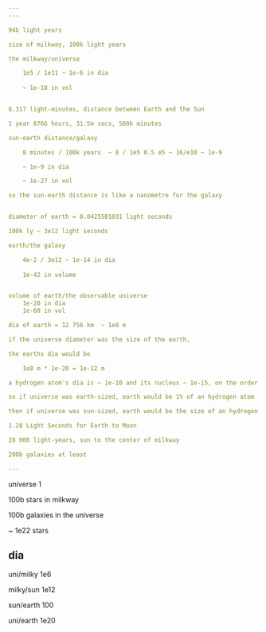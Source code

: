```yaml
---
---

94b light years 

size of milkway, 100k light years

the milkway/universe 

    1e5 / 1e11 ~ 1e-6 in dia 
    
    ~ 1e-18 in vol


8.317 light-minutes, distance between Earth and the Sun 

1 year 8766 hours, 31.5m secs, 500k minutes

sun-earth distance/galaxy 

    8 minutes / 100k years  ~ 8 / 1e5 0.5 e5 ~ 16/e10 ~ 1e-9 

    ~ 1e-9 in dia 

    ~ 1e-27 in vol 

so the sun-earth distance is like a nanometre for the galaxy 


diameter of earth = 0.0425501031 light seconds

100k ly ~ 3e12 light seconds 

earth/the galaxy 

    4e-2 / 3e12 ~ 1e-14 in dia
    
    1e-42 in volume 


volume of earth/the observable universe
    1e-20 in dia 
    1e-60 in vol 

dia of earth = 12 756 km  ~ 1e8 m

if the universe diameter was the size of the earth, 

the earths dia would be  

    1e8 m * 1e-20 = 1e-12 m 

a hydrogen atom's dia is ~ 1e-10 and its nucleus ~ 1e-15, on the order of a fermi 

so if universe was earth-sized, earth would be 1% of an hydrogen atom

then if universe was sun-sized, earth would be the size of an hydrogen atom  

1.28 Light Seconds for Earth to Moon

28 000 light-years, sun to the center of milkway 

200b galaxies at least 

---
```



universe 1

100b stars in milkway 

100b galaxies in the universe 

~ 1e22 stars 

## dia

uni/milky 1e6 

milky/sun 1e12 

sun/earth 100 

uni/earth 1e20 